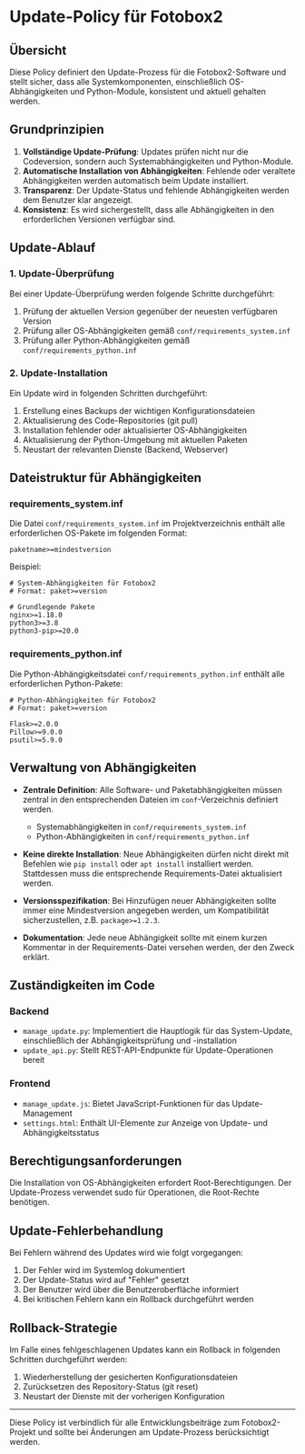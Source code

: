 # Update-Policy für Fotobox2

## Übersicht

Diese Policy definiert den Update-Prozess für die Fotobox2-Software und stellt sicher, dass alle Systemkomponenten, einschließlich OS-Abhängigkeiten und Python-Module, konsistent und aktuell gehalten werden.

## Grundprinzipien

1. **Vollständige Update-Prüfung**: Updates prüfen nicht nur die Codeversion, sondern auch Systemabhängigkeiten und Python-Module.
2. **Automatische Installation von Abhängigkeiten**: Fehlende oder veraltete Abhängigkeiten werden automatisch beim Update installiert.
3. **Transparenz**: Der Update-Status und fehlende Abhängigkeiten werden dem Benutzer klar angezeigt.
4. **Konsistenz**: Es wird sichergestellt, dass alle Abhängigkeiten in den erforderlichen Versionen verfügbar sind.

## Update-Ablauf

### 1. Update-Überprüfung

Bei einer Update-Überprüfung werden folgende Schritte durchgeführt:

1. Prüfung der aktuellen Version gegenüber der neuesten verfügbaren Version
2. Prüfung aller OS-Abhängigkeiten gemäß `conf/requirements_system.inf`
3. Prüfung aller Python-Abhängigkeiten gemäß `conf/requirements_python.inf`

### 2. Update-Installation

Ein Update wird in folgenden Schritten durchgeführt:

1. Erstellung eines Backups der wichtigen Konfigurationsdateien
2. Aktualisierung des Code-Repositories (git pull)
3. Installation fehlender oder aktualisierter OS-Abhängigkeiten
4. Aktualisierung der Python-Umgebung mit aktuellen Paketen
5. Neustart der relevanten Dienste (Backend, Webserver)

## Dateistruktur für Abhängigkeiten

### requirements_system.inf

Die Datei `conf/requirements_system.inf` im Projektverzeichnis enthält alle erforderlichen OS-Pakete im folgenden Format:

```plaintext
paketname>=mindestversion
```

Beispiel:

```plaintext
# System-Abhängigkeiten für Fotobox2
# Format: paket>=version

# Grundlegende Pakete
nginx>=1.18.0
python3>=3.8
python3-pip>=20.0
```

### requirements_python.inf

Die Python-Abhängigkeitsdatei `conf/requirements_python.inf` enthält alle erforderlichen Python-Pakete:

```plaintext
# Python-Abhängigkeiten für Fotobox2
# Format: paket>=version

Flask>=2.0.0
Pillow>=9.0.0
psutil>=5.9.0
```

## Verwaltung von Abhängigkeiten

- **Zentrale Definition**: Alle Software- und Paketabhängigkeiten müssen zentral in den entsprechenden Dateien im `conf`-Verzeichnis definiert werden.
  - Systemabhängigkeiten in `conf/requirements_system.inf`
  - Python-Abhängigkeiten in `conf/requirements_python.inf`

- **Keine direkte Installation**: Neue Abhängigkeiten dürfen nicht direkt mit Befehlen wie `pip install` oder `apt install` installiert werden. Stattdessen muss die entsprechende Requirements-Datei aktualisiert werden.

- **Versionsspezifikation**: Bei Hinzufügen neuer Abhängigkeiten sollte immer eine Mindestversion angegeben werden, um Kompatibilität sicherzustellen, z.B. `package>=1.2.3`.

- **Dokumentation**: Jede neue Abhängigkeit sollte mit einem kurzen Kommentar in der Requirements-Datei versehen werden, der den Zweck erklärt.

## Zuständigkeiten im Code

### Backend

- `manage_update.py`: Implementiert die Hauptlogik für das System-Update, einschließlich der Abhängigkeitsprüfung und -installation
- `update_api.py`: Stellt REST-API-Endpunkte für Update-Operationen bereit

### Frontend

- `manage_update.js`: Bietet JavaScript-Funktionen für das Update-Management
- `settings.html`: Enthält UI-Elemente zur Anzeige von Update- und Abhängigkeitsstatus

## Berechtigungsanforderungen

Die Installation von OS-Abhängigkeiten erfordert Root-Berechtigungen. Der Update-Prozess verwendet sudo für Operationen, die Root-Rechte benötigen.

## Update-Fehlerbehandlung

Bei Fehlern während des Updates wird wie folgt vorgegangen:

1. Der Fehler wird im Systemlog dokumentiert
2. Der Update-Status wird auf "Fehler" gesetzt
3. Der Benutzer wird über die Benutzeroberfläche informiert
4. Bei kritischen Fehlern kann ein Rollback durchgeführt werden

## Rollback-Strategie

Im Falle eines fehlgeschlagenen Updates kann ein Rollback in folgenden Schritten durchgeführt werden:

1. Wiederherstellung der gesicherten Konfigurationsdateien
2. Zurücksetzen des Repository-Status (git reset)
3. Neustart der Dienste mit der vorherigen Konfiguration

---

Diese Policy ist verbindlich für alle Entwicklungsbeiträge zum Fotobox2-Projekt und sollte bei Änderungen am Update-Prozess berücksichtigt werden.
